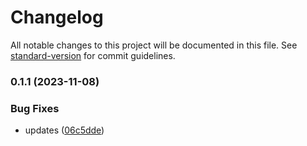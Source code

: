 # Changelog

All notable changes to this project will be documented in this file. See [standard-version](https://github.com/conventional-changelog/standard-version) for commit guidelines.

### 0.1.1 (2023-11-08)


### Bug Fixes

* updates ([06c5dde](https://github.com/nelsonmurua913/gpa_collab/commit/06c5ddefa533ef79f60d6846a6f1b4ba9119a1a6))
